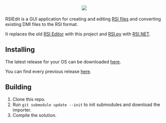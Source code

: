 <h1 align="center">
  <img src="https://user-images.githubusercontent.com/10968691/125787499-7da697e2-5f7f-4d83-a9b0-995bbd23d032.png">
</h1>

RSIEdit is a GUI application for creating and editing [RSI files](https://hackmd.io/@ss14/rsis) and converting existing DMI files to the RSI format. 

It replaces the old [RSI Editor](https://github.com/space-wizards/RSI-editor) with this project and [RSI.py](https://github.com/space-wizards/RSI.py) with [RSI.NET](https://github.com/space-wizards/RSI.NET).


## Installing
The latest release for your OS can be downloaded [here](https://github.com/space-wizards/RSIEdit/releases/latest).

You can find every previous release [here](https://github.com/space-wizards/RSIEdit/releases).


## Building
1. Clone this repo.
2. Run `git submodule update --init` to init submodules and download the importer.
3. Compile the solution.
